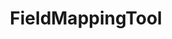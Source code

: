 ---
optionsClassName: FieldMappingToolOptions
optionsClassFullName: MigrationTools.Tools.FieldMappingToolOptions
configurationSamples:
- name: defaults
  order: 2
  description: 
  code: There are no defaults! Check the sample for options!
  sampleFor: MigrationTools.Tools.FieldMappingToolOptions
- name: sample
  order: 1
  description: 
  code: There is no sample, but you can check the classic below for a general feel.
  sampleFor: MigrationTools.Tools.FieldMappingToolOptions
- name: classic
  order: 3
  description: 
  code: >-
    {
      "$type": "FieldMappingToolOptions",
      "Enabled": false,
      "FieldMaps": []
    }
  sampleFor: MigrationTools.Tools.FieldMappingToolOptions
description: Tool for applying field mapping transformations to work items during migration, supporting various field mapping strategies like direct mapping, regex transformations, and value lookups.
className: FieldMappingTool
typeName: Tools
architecture: 
options:
- parameterName: Enabled
  type: Boolean
  description: If set to `true` then the tool will run. Set to `false` and the processor will not run.
  defaultValue: missing XML code comments
- parameterName: FieldMaps
  type: List
  description: Gets or sets the list of field mapping configurations to apply.
  defaultValue: missing XML code comments
status: missing XML code comments
processingTarget: missing XML code comments
classFile: src/MigrationTools/Tools/FieldMappingTool.cs
optionsClassFile: src/MigrationTools/Tools/FieldMappingToolOptions.cs

redirectFrom:
- /Reference/Tools/FieldMappingToolOptions/
layout: reference
toc: true
permalink: /Reference/Tools/FieldMappingTool/
title: FieldMappingTool
categories:
- Tools
- 
topics:
- topic: notes
  path: docs/Reference/Tools/FieldMappingTool-notes.md
  exists: false
  markdown: ''
- topic: introduction
  path: docs/Reference/Tools/FieldMappingTool-introduction.md
  exists: false
  markdown: ''

---